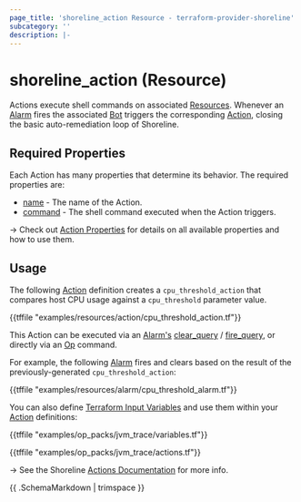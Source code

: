 ```yaml
---
page_title: 'shoreline_action Resource - terraform-provider-shoreline'
subcategory: ''
description: |-
---
```


# shoreline_action (Resource)

Actions execute shell commands on associated [Resources](/t/resource). Whenever an [Alarm](/t/alarm) fires the associated [Bot](/t/bot) triggers the corresponding [Action](/t/action), closing the basic auto-remediation loop of
Shoreline.

## Required Properties

Each Action has many properties that determine its behavior. The required properties are:

- [name](/t/action/property#name) - The name of the Action.
- [command](/t/action/property#command) - The shell command executed when the Action triggers.

-> Check out [Action Properties](/t/action/property) for details on all available properties and how to use them.

## Usage

The following [Action](/t/action) definition creates a `cpu_threshold_action` that compares host CPU usage against a `cpu_threshold` parameter value.

{{tffile "examples/resources/action/cpu_threshold_action.tf"}}

This Action can be executed via an [Alarm's](/t/alarm) [clear_query](/t/alarm/property#clear_query)
/ [fire_query](/t/alarm/property#fire_query), or directly via an [Op](/t/op) command.

For example, the following [Alarm](/t/alarm) fires and clears based on the result of the previously-generated `cpu_threshold_action`:

{{tffile "examples/resources/alarm/cpu_threshold_alarm.tf"}}

You can also define [Terraform Input Variables](https://www.terraform.io/docs/language/values/variables.html) and use them within your [Action](/t/action) definitions:

{{tffile "examples/op_packs/jvm_trace/variables.tf"}}

{{tffile "examples/op_packs/jvm_trace/actions.tf"}}

-> See the Shoreline [Actions Documentation](https://docs.shoreline.io/actions) for more info.

{{ .SchemaMarkdown | trimspace }}
